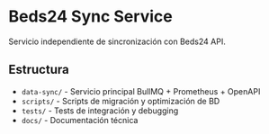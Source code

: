 # Beds24 Sync Service

Servicio independiente de sincronización con Beds24 API.

## Estructura

- `data-sync/` - Servicio principal BullMQ + Prometheus + OpenAPI
- `scripts/` - Scripts de migración y optimización de BD
- `tests/` - Tests de integración y debugging
- `docs/` - Documentación técnica